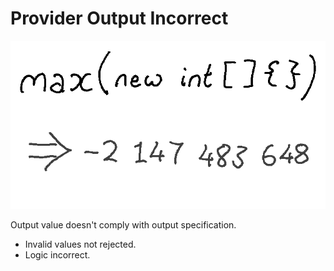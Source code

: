 # Provider Output Incorrect

![](provider_output_incorrect.png)

Output value doesn't comply with output specification.

* Invalid values not rejected.
* Logic incorrect.
